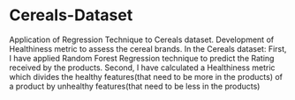 # Cereals-Dataset
Application of Regression Technique to Cereals dataset. Development of Healthiness metric to assess the cereal brands.
In the Cereals dataset:
  First, I have applied Random Forest Regression technique to predict the Rating received by the products. 
  Second, I have calculated a Healthiness metric which divides the healthy features(that need to be more in the products) of a product by unhealthy features(that need to be less in the products)
